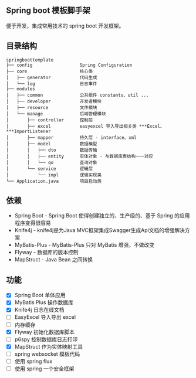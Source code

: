 
## Spring boot 模板脚手架
便于开发，集成常用技术的 spring boot 开发框架。

## 目录结构
```
springboottemplate
├── config                  Spring Configuration
├── core                    核心类
│   ├── generator           代码生成
│   └── log                 日志事件
├── modules
│   ├── common              公共组件 constants、util ...
│   ├── developer           开发者模块
│   ├── resource            文件模块
│   └── manage              后端管理模块
│       ├── controller      控制层
│       ├── excel           easyexcel 导入导出相关类 ***Excel、***ImportListener
│       ├── mapper          持久层 - interface、xml
│       ├── model           数据模型
│       │   ├── dto         数据传输
│       │   ├── entity      实体对象 - 与数据库表结构一一对应
│       │   └── qo          查询对象
│       └── service         逻辑层
│           └── impl        逻辑实现类
└── Application.java        项目启动类
```
## 依赖
- Spring Boot - Spring Boot 使得创建独立的、生产级的、基于 Spring 的应用程序变得很容易
- Knife4j - knife4j是为Java MVC框架集成Swagger生成Api文档的增强解决方案
- MyBatis-Plus - MyBatis-Plus 只对 MyBatis 增强，不做改变
- Flyway - 数据库的版本控制
- MapStruct - Java Bean 之间转换

## 功能
- [x] Spring Boot 单体应用
- [x] MyBatis Plus 操作数据库
- [x] Knife4j 日志在线文档
- [ ] EasyExcel 导入导出 excel
- [ ] 内存缓存
- [x] Flyway 初始化数据库脚本
- [ ] p6spy 控制数据库日志打印
- [x] MapStruct 作为实体映射工具
- [ ] spring websocket 模板代码
- [ ] 使用 spring flux
- [ ] 使用 spring 一个安全框架